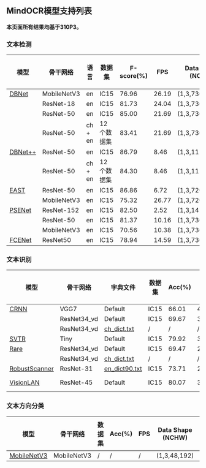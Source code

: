 ## MindOCR模型支持列表

**本页面所有结果均基于310P3。**

### 文本检测

| 模型 | 骨干网络 | 语言 | 数据集 | F-score(%) | FPS | Data Shape (NCHW) | Lite convert config txt | 配置文件 | 下载 |
|---|---|---|---|---|---|---|---|---|---|
| [DBNet](https://github.com/mindspore-lab/mindocr/tree/main/configs/det/dbnet) | MobileNetV3 | en | IC15 | 76.96 | 26.19 | (1,3,736,1280) | [config.txt]() | [yaml](https://github.com/mindspore-lab/mindocr/tree/main/configs/det/dbnet/db_mobilenetv3_icdar15.yaml) | [mindir]() |
| | ResNet-18 | en | IC15 | 81.73 | 24.04 | (1,3,736,1280) | [config.txt]() | [yaml](https://github.com/mindspore-lab/mindocr/tree/main/configs/det/dbnet/db_r18_icdar15.yaml) | [mindir]() |
| | ResNet-50 | en | IC15 | 85.00 | 21.69 | (1,3,736,1280) | [config.txt]() | [yaml](https://github.com/mindspore-lab/mindocr/tree/main/configs/det/dbnet/db_r50_icdar15.yaml) | [mindir]() |
| | ResNet-50 | ch + en | 12个数据集 | 83.41 | 21.69 | (1,3,736,1280) | [config.txt]() | [yaml](https://github.com/mindspore-lab/mindocr/tree/main/configs/det/dbnet/db_r50_icdar15.yaml) | [mindir]() |
| [DBNet++](https://github.com/mindspore-lab/mindocr/tree/main/configs/det/dbnet) | ResNet-50 | en | IC15 | 86.79 | 8.46 | (1,3,1152,2048) | [config.txt]() | [yaml](https://github.com/mindspore-lab/mindocr/tree/main/configs/det/dbnet/dbpp_r50_icdar15.yaml) | [mindir]() |
| | ResNet-50 | ch + en | 12个数据集 | 84.30 | 8.46 | (1,3,1152,2048) | [config.txt]() | [yaml](https://github.com/mindspore-lab/mindocr/tree/main/configs/det/dbnet/dbpp_r50_icdar15.yaml) | [mindir]() |
| [EAST](https://github.com/mindspore-lab/mindocr/tree/main/configs/det/east) | ResNet-50 | en | IC15 | 86.86 | 6.72 | (1,3,720,1280) | [config.txt]() | [yaml](https://github.com/mindspore-lab/mindocr/tree/main/configs/det/east/east_r50_icdar15.yaml) | [mindir]() |
| | MobileNetV3 | en | IC15 | 75.32 | 26.77 | (1,3,720,1280) | [config.txt]() | [yaml](https://github.com/mindspore-lab/mindocr/blob/main/configs/det/east/east_mobilenetv3_icdar15.yaml) | [mindir]() |
| [PSENet](https://github.com/mindspore-lab/mindocr/tree/main/configs/det/psenet) | ResNet-152 | en | IC15 | 82.50 | 2.52 | (1,3,1472,2624) | [config.txt]() | [yaml](https://github.com/mindspore-lab/mindocr/tree/main/configs/det/psenet/pse_r152_icdar15.yaml) | [mindir]() |
| | ResNet-50 | en | IC15 | 81.37 | 10.16 | (1,3,736,1312) | [config.txt]() | [yaml](https://github.com/mindspore-lab/mindocr/tree/main/configs/det/psenet/pse_r50_icdar15.yaml) | [mindir]() |
| | MobileNetV3 | en | IC15 | 70.56 | 10.38 | (1,3,736,1312) | [config.txt]() | [yaml](https://github.com/mindspore-lab/mindocr/tree/main/configs/det/psenet/pse_mv3_icdar15.yaml) | [mindir]() |
| [FCENet](https://github.com/mindspore-lab/mindocr/tree/main/configs/det/fcenet) | ResNet50 | en | IC15 | 78.94 | 14.59 | (1,3,736,1280) | [config.txt]() | [yaml](https://github.com/mindspore-lab/mindocr/blob/main/configs/det/fcenet/fce_icdar15.yaml) | [mindir]() |

### 文本识别

| 模型 | 骨干网络 | 字典文件 | 数据集 | Acc(%) | FPS | Data Shape (NCHW) | Lite convert config txt | 配置文件 | 下载 |
|---|---|---|---|---|---|---|---|---|---|
| [CRNN](https://github.com/mindspore-lab/mindocr/tree/main/configs/rec/crnn) | VGG7 | Default | IC15 | 66.01 | 465.64 | (1,3,32,100) | [config.txt]() | [yaml](https://github.com/mindspore-lab/mindocr/tree/main/configs/rec/crnn/crnn_vgg7.yaml) | [mindir]() |
| | ResNet34_vd | Default | IC15 | 69.67 | 397.29 | (1,3,32,100) | [config.txt]() | [yaml](https://github.com/mindspore-lab/mindocr/tree/main/configs/rec/crnn/crnn_resnet34.yaml) | [mindir]() |
| | ResNet34_vd | [ch_dict.txt](https://github.com/mindspore-lab/mindocr/tree/main/mindocr/utils/dict/ch_dict.txt) | / | / | / | (1,3,32,320) | [config.txt]() | [yaml](https://github.com/mindspore-lab/mindocr/tree/main/configs/rec/crnn/crnn_resnet34_ch.yaml) | [mindir]() |
| [SVTR](https://github.com/mindspore-lab/mindocr/tree/main/configs/rec/svtr) | Tiny | Default | IC15 | 79.92 | 338.04 | (1,3,64,256) | [config.txt]() | [yaml](https://github.com/mindspore-lab/mindocr/blob/main/configs/rec/svtr/svtr_tiny.yaml) | [mindir]() |
| [Rare](https://github.com/mindspore-lab/mindocr/tree/main/configs/rec/rare) | ResNet34_vd | Default | IC15 | 69.47 | 273.23 | (1,3,32,100) | [config.txt]() | [yaml](https://github.com/mindspore-lab/mindocr/blob/main/configs/rec/rare/rare_resnet34.yaml) | [mindir]() |
| | ResNet34_vd | [ch_dict.txt](https://github.com/mindspore-lab/mindocr/tree/main/mindocr/utils/dict/ch_dict.txt) | / | / | / | (1,3,32,320) | [config.txt]() | [yaml](https://github.com/mindspore-lab/mindocr/blob/main/configs/rec/rare/rare_resnet34_ch.yaml) | [mindir]() |
| [RobustScanner](https://github.com/mindspore-lab/mindocr/tree/main/configs/rec/robustscanner) | ResNet-31 | [en_dict90.txt](https://github.com/mindspore-lab/mindocr/blob/main/mindocr/utils/dict/en_dict90.txt) | IC15 | 73.71 | 22.30 | (1,3,48,160) | [config.txt]() | [yaml](https://github.com/mindspore-lab/mindocr/blob/main/configs/rec/robustscanner/robustscanner_resnet31.yaml) | [mindir]() |
| [VisionLAN](https://github.com/mindspore-lab/mindocr/tree/main/configs/rec/visionlan) | ResNet-45 | Default | IC15 | 80.07 | 321.37 | (1,3,64,256) | [yaml(LA)](https://github.com/mindspore-lab/mindocr/blob/main/configs/rec/visionlan/visionlan_resnet45_LA.yaml) | [ckpt(LA)](https://download.mindspore.cn/toolkits/mindocr/visionlan/visionlan_resnet45_LA-e9720d9e.ckpt) \| [mindir(LA)](https://download.mindspore.cn/toolkits/mindocr/visionlan/visionlan_resnet45_LA-e9720d9e-71b38d2d.mindir) |


### 文本方向分类
| 模型 | 骨干网络 | 数据集 | Acc(%) | FPS | Data Shape (NCHW) | Lite convert config txt | 配置文件 | 下载 |
|---|---|---|---|---|---|---|---|---|
| [MobileNetV3](https://github.com/mindspore-lab/mindocr/tree/main/configs/cls/mobilenetv3) | MobileNetV3 | / | / | / | (1,3,48,192) | [config.txt]() | [yaml](https://github.com/mindspore-lab/mindocr/tree/main/configs/cls/mobilenetv3/cls_mv3.yaml) | [mindir]() |
